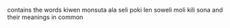 contains the words 
kiwen
monsuta
ala
seli
poki
len
soweli
moli
kili
sona
and their meanings in common